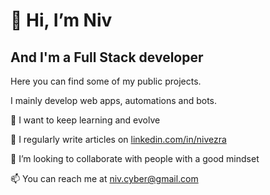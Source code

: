 # 👋 Hi, I’m Niv
## And I'm a Full Stack developer

Here you can find some of my public projects.

I mainly develop web apps, automations and bots.

👀 I want to keep learning and evolve

📝 I regularly write articles on [linkedin.com/in/nivezra](https://www.linkedin.com/in/nivezra/)

💞️ I’m looking to collaborate with people with a good mindset

📫 You can reach me at niv.cyber@gmail.com


<!---
NivEz/NivEz is a ✨ special ✨ repository because its `README.md` (this file) appears on your GitHub profile.
You can click the Preview link to take a look at your changes.
--->
